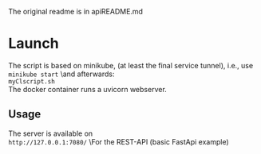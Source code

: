 The original readme is in apiREADME.md
# Launch
The script is based on minikube, (at least the final service tunnel), i.e., use \
    `minikube start`
\and afterwards:\
    `myClscript.sh`
\
The docker container runs a uvicorn webserver.


## Usage
The server is available on \
    `http://127.0.0.1:7080/`
\For the REST-API (basic FastApi example)
